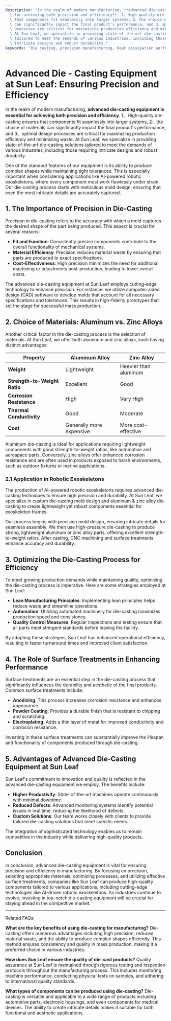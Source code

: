 ```yaml
---
description: "In the realm of modern manufacturing, **advanced die-casting equipment is essential\
  \ for achieving both precision and efficiency**. 1、High-quality die-casting ensures\
  \ that components fit seamlessly into larger systems, 2、the choice of materials\
  \ can significantly impact the final product's performance, and 3、optimal design\
  \ processes are critical for maximizing production efficiency and minimizing waste.\
  \ At Sun Leaf, we specialize in providing state-of-the-art die-casting solutions\
  \ tailored to meet the demands of various industries, including those requiring\
  \ intricate designs and robust durability."
keywords: "die casting, precision manufacturing, Heat dissipation performance, Heat sink"
---
```

# Advanced Die - Casting Equipment at Sun Leaf: Ensuring Precision and Efficiency

In the realm of modern manufacturing, **advanced die-casting equipment is essential for achieving both precision and efficiency**. 1、High-quality die-casting ensures that components fit seamlessly into larger systems, 2、the choice of materials can significantly impact the final product's performance, and 3、optimal design processes are critical for maximizing production efficiency and minimizing waste. At Sun Leaf, we specialize in providing state-of-the-art die-casting solutions tailored to meet the demands of various industries, including those requiring intricate designs and robust durability.

One of the standout features of our equipment is its ability to produce complex shapes while maintaining tight tolerances. This is especially important when considering applications like AI-powered robotic exoskeletons, where every component must work flawlessly under strain. Our die-casting process starts with meticulous mold design, ensuring that even the most intricate details are accurately captured.

## 1. The Importance of Precision in Die-Casting

Precision in die-casting refers to the accuracy with which a mold captures the desired shape of the part being produced. This aspect is crucial for several reasons:

- **Fit and Function**: Consistently precise components contribute to the overall functionality of mechanical systems.
- **Material Efficiency**: Precision reduces material waste by ensuring that parts are produced to exact specifications.
- **Cost-Effectiveness**: High precision minimizes the need for additional machining or adjustments post-production, leading to lower overall costs.

The advanced die-casting equipment at Sun Leaf employs cutting-edge technology to enhance precision. For instance, we utilize computer-aided design (CAD) software to develop molds that account for all necessary specifications and tolerances. This results in high-fidelity prototypes that set the stage for successful mass production.

## 2. Choice of Materials: Aluminum vs. Zinc Alloys

Another critical factor in the die-casting process is the selection of materials. At Sun Leaf, we offer both aluminum and zinc alloys, each having distinct advantages:

| Property                   | Aluminum Alloy         | Zinc Alloy                 |
|---------------------------|-----------------------|---------------------------|
| **Weight**                | Lightweight           | Heavier than aluminum     |
| **Strength-to-Weight Ratio** | Excellent             | Good                      |
| **Corrosion Resistance**   | High                  | Very High                 |
| **Thermal Conductivity**   | Good                  | Moderate                  |
| **Cost**                  | Generally more expensive | More cost-effective      |

Aluminum die-casting is ideal for applications requiring lightweight components with good strength-to-weight ratios, like automotive and aerospace parts. Conversely, zinc alloys offer enhanced corrosion resistance and are often used in products exposed to harsh environments, such as outdoor fixtures or marine applications.

### 2.1 Application in Robotic Exoskeletons

The production of AI-powered robotic exoskeletons requires advanced die-casting techniques to ensure high precision and durability. At Sun Leaf, we specialize in custom die-casting mold design and aluminum & zinc alloy die-casting to create lightweight yet robust components essential for exoskeleton frames.

Our process begins with precision mold design, ensuring intricate details for seamless assembly. We then use high-pressure die-casting to produce strong, lightweight aluminum or zinc alloy parts, offering excellent strength-to-weight ratios. After casting, CNC machining and surface treatments enhance accuracy and durability.

## 3. Optimizing the Die-Casting Process for Efficiency 

To meet growing production demands while maintaining quality, optimizing the die-casting process is imperative. Here are some strategies employed at Sun Leaf:

- **Lean Manufacturing Principles**: Implementing lean principles helps reduce waste and streamline operations.
- **Automation**: Utilizing automated machinery for die-casting maximizes production speed and consistency.
- **Quality Control Measures**: Regular inspections and testing ensure that all parts meet stringent standards before leaving the facility.

By adopting these strategies, Sun Leaf has enhanced operational efficiency, resulting in faster turnaround times and improved client satisfaction.

## 4. The Role of Surface Treatments in Enhancing Performance

Surface treatments are an essential step in the die-casting process that significantly influences the durability and aesthetic of the final products. Common surface treatments include:

- **Anodizing**: This process increases corrosion resistance and enhances appearance.
- **Powder Coating**: Provides a durable finish that is resistant to chipping and scratching.
- **Electroplating**: Adds a thin layer of metal for improved conductivity and corrosion resistance.

Investing in these surface treatments can substantially improve the lifespan and functionality of components produced through die-casting.

## 5. Advantages of Advanced Die-Casting Equipment at Sun Leaf

Sun Leaf's commitment to innovation and quality is reflected in the advanced die-casting equipment we employ. The benefits include:

- **Higher Productivity**: State-of-the-art machines operate continuously with minimal downtime.
- **Reduced Defects**: Advanced monitoring systems identify potential issues in real time, reducing the likelihood of defects.
- **Custom Solutions**: Our team works closely with clients to provide tailored die-casting solutions that meet specific needs.

The integration of sophisticated technology enables us to remain competitive in the industry while delivering high-quality products.

## Conclusion

In conclusion, advanced die-casting equipment is vital for ensuring precision and efficiency in manufacturing. By focusing on precision, selecting appropriate materials, optimizing processes, and utilizing effective surface treatments, companies like Sun Leaf can produce high-quality components tailored to various applications, including cutting-edge technologies like AI-driven robotic exoskeletons. As industries continue to evolve, investing in top-notch die-casting equipment will be crucial for staying ahead in the competitive market.

---

Related FAQs:

**What are the key benefits of using die-casting for manufacturing?**
Die-casting offers numerous advantages including high precision, reduced material waste, and the ability to produce complex shapes efficiently. This method ensures consistency and quality in mass production, making it a preferred choice in various industries.

**How does Sun Leaf ensure the quality of die-cast products?**
Quality assurance at Sun Leaf is maintained through rigorous testing and inspection protocols throughout the manufacturing process. This includes monitoring machine performance, conducting physical tests on samples, and adhering to international quality standards.

**What types of components can be produced using die-casting?**
Die-casting is versatile and applicable to a wide range of products including automotive parts, electronic housings, and even components for medical devices. The ability to create intricate details makes it suitable for both functional and aesthetic applications.
